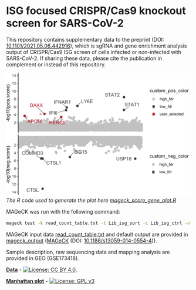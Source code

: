 # ISG focused CRISPR/Cas9 knockout screen for SARS-CoV-2

This repository contains supplementary data to the preprint (DOI: [10.1101/2021.05.06.442916](https://doi.org/10.1101/2021.05.06.442916)), which is sgRNA and gene enrichment analysis output of CRISPR/Cas9 ISG screen of cells infected or non-infected with SARS-CoV-2. If sharing these data, please cite the publication in complement or instead of this repository.

![MAGeCK scores plot for antivaral (positive) on proviral (negative) ISGs ](./manhattan_plot/mageck_score_plot.png)
*The R code used to generate the plot here [mageck_score_gene_plot.R](./manhattan_plot/mageck_score_gene_plot.R)*

MAGeCK was run with the following command:
```bash
mageck test -k read_count_table.txt -t Lib_isg_sort -c Lib_isg_ctrl -n MageckLibISG_CoVclust --pdf-report --keep-tmp --sort-criteria pos
```

MAGeCK input data [read_count_table.txt](./mageck/read_count_table.txt) and default output are provided in [mageck_output](./mageck) ([MAGeCK](https://sourceforge.net/projects/mageck/) (DOI: [10.1186/s13059-014-0554-4](https://doi.org/10.1186/s13059-014-0554-4))).

Sample description, raw sequencing data and mapping analysis are provided in GEO (GSE173418).

[__Data__](./mageck) - [![License: CC BY 4.0](https://licensebuttons.net/l/by/4.0/80x15.png)](https://creativecommons.org/licenses/by/4.0/).

[__Manhattan plot__](./manhattan_plot/mageck_score_gene_plot.R) - [![License: GPL v3](https://img.shields.io/badge/License-GPLv3-blue.svg)](https://www.gnu.org/licenses/gpl-3.0)
